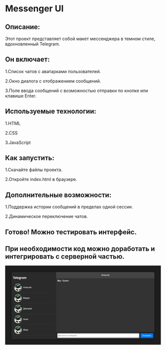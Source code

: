 # Messenger UI

## Описание:
Этот проект представляет собой макет мессенджера в темном стиле, вдохновленный Telegram. 

## Он включает:
<p>1.Список чатов с аватарками пользователей.</p>
<p>2.Окно диалога с отображением сообщений.</p>
<p>3.Поле ввода сообщений с возможностью отправки по кнопке или клавише Enter.</p>

## Используемые технологии:
<p>1.HTML</p>
<p>2.CSS</p>
<p>3.JavaScript</p>

## Как запустить:
<p>1.Скачайте файлы проекта.</p>
<p>2.Откройте index.html в браузере.</p>

## Дополнительные возможности:
<p>1.Поддержка истории сообщений в пределах одной сессии.</p>
<p>2.Динамическое переключение чатов.</p>

## Готово! Можно тестировать интерфейс.

## При необходимости код можно доработать и интегрировать с серверной частью.

<p>
  <img src="src/chat.PNG">
</p>
